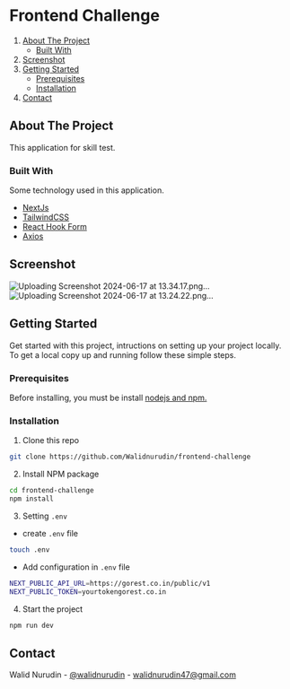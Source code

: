 # Frontend Challenge

<!-- NAVIGATION -->
<ol>
    <li>
      <a href="#about-the-project">About The Project</a>
      <ul>
        <li><a href="#built-with">Built With</a></li>
      </ul>
    </li>
    <li><a href="#screenshot">Screenshot</a></li>
    <li>
      <a href="#getting-started">Getting Started</a>
      <ul>
        <li><a href="#prerequisites">Prerequisites</a></li>
        <li><a href="#installation">Installation</a></li>
      </ul>
    </li>
    <li><a href="#contact">Contact</a></li>
</ol>

<!-- ABOUT THE PROJECT -->

## About The Project

This application for skill test.

### Built With

Some technology used in this application.

- [NextJs](https://nextjs.org/)
- [TailwindCSS](https://tailwindcss.com/)
- [React Hook Form](https://react-hook-form.com/)
- [Axios](https://axios-http.com/docs/intro)

## Screenshot

![Uploading Screenshot 2024-06-17 at 13.34.17.png…]()
![Uploading Screenshot 2024-06-17 at 13.24.22.png…]()

## Getting Started

Get started with this project, intructions on setting up your project locally.
To get a local copy up and running follow these simple steps.

### Prerequisites

Before installing, you must be install [nodejs and npm.](https://nodejs.org)

### Installation


1. Clone this repo

```sh
git clone https://github.com/Walidnurudin/frontend-challenge
```

2. Install NPM package

```sh
cd frontend-challenge
npm install
```

3. Setting `.env`
- create `.env` file

```sh
touch .env
```

- Add configuration in `.env` file

```sh
NEXT_PUBLIC_API_URL=https://gorest.co.in/public/v1
NEXT_PUBLIC_TOKEN=yourtokengorest.co.in
```

4. Start the project

```sh
npm run dev
```

<!-- CONTACT -->

## Contact

Walid Nurudin - [@walidnurudin](https://www.linkedin.com/in/walidnurudin/) - walidnurudin47@gmail.com


